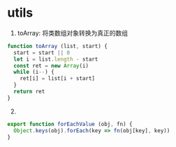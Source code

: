 # utils

1. toArray: 将类数组对象转换为真正的数组

```javascript
function toArray (list, start) {
  start = start || 0
  let i = list.length - start
  const ret = new Array(i)
  while (i--) {
    ret[i] = list[i + start]
  }
  return ret
}
```

2.

```javascript
export function forEachValue (obj, fn) {
  Object.keys(obj).forEach(key => fn(obj[key], key))
}
```
